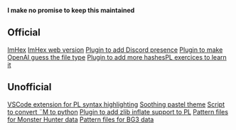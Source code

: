 **I make no promise to keep this maintained**

## Official

[ImHex](https://github.com/WerWolv/ImHex)
[ImHex web version](https://web.imhex.werwolv.net/)
[Plugin to add Discord presence](https://github.com/WerWolv/ImHex-Plugin-DiscordRPC)
[Plugin to make OpenAI guess the file type](https://github.com/WerWolv/ImHex-Plugin-Oracle)
[Plugin to add more hashes](https://github.com/WerWolv/ImHex-Hashes-Plugin)[PL exercices to learn it](https://github.com/WerWolv/ImHex-Patties)

## Unofficial

[VSCode extension for PL syntax highlighting](https://github.com/Calcoph/vscode-hexpat)
[Soothing pastel theme](https://github.com/catppuccin/imhex)
[Script to convert ¨M to python](https://github.com/Calcoph/hexpyt)
[Plugin to add zlib inflate support to PL](https://github.com/Jusb3/ImHex-Zlib-Plugin)
[Pattern files for Monster Hunter data](https://github.com/var-username/Monster-Hunter-Frontier-Patterns)
[Pattern files for BG3 data](https://github.com/LennardF1989/BG3-ImHex-Patterns)
